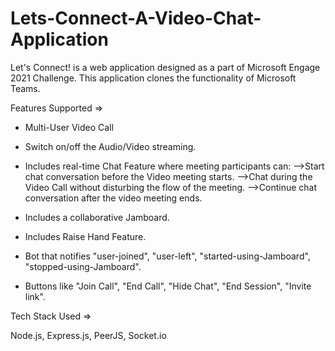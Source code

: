 # Lets-Connect-A-Video-Chat-Application

Let's Connect! is a web application designed as a part of Microsoft Engage 2021 Challenge.
This application clones the functionality of Microsoft Teams.

Features Supported =>

* Multi-User Video Call

* Switch on/off the Audio/Video streaming.

* Includes real-time Chat Feature where meeting participants can:
-->Start chat conversation before the Video meeting starts.
-->Chat during the Video Call without disturbing the flow of the meeting.
-->Continue chat conversation after the video meeting ends.

* Includes a collaborative Jamboard.

* Includes Raise Hand Feature.

* Bot that notifies "user-joined", "user-left", "started-using-Jamboard", "stopped-using-Jamboard".

* Buttons like "Join Call", "End Call", "Hide Chat", "End Session", "Invite link".


Tech Stack Used =>

Node.js,
Express.js,
PeerJS,
Socket.io
